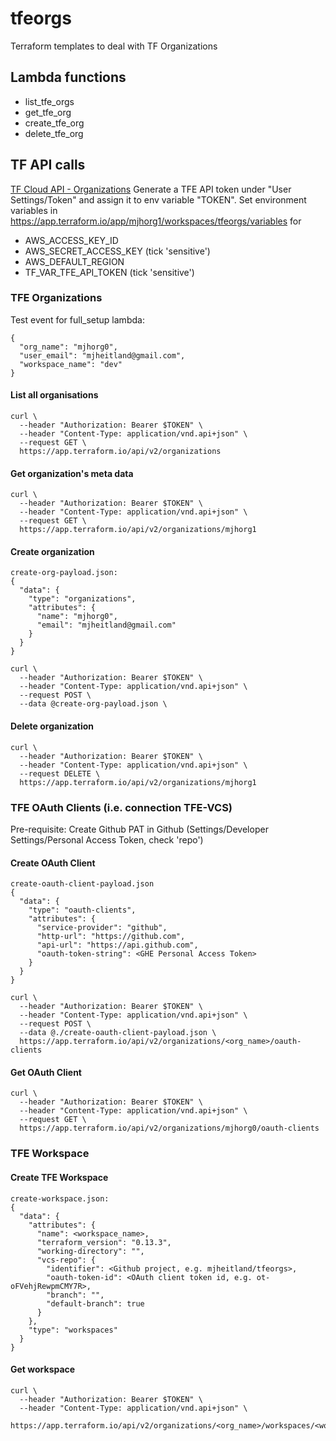 # tfeorgs

Terraform templates to deal with TF Organizations

## Lambda functions
+ list_tfe_orgs
+ get_tfe_org
+ create_tfe_org
+ delete_tfe_org

## TF API calls 
[TF Cloud API - Organizations](https://www.terraform.io/docs/cloud/api/organizations.html)
Generate a TFE API token under "User Settings/Token" and assign it to env variable "TOKEN".
Set environment variables in https://app.terraform.io/app/mjhorg1/workspaces/tfeorgs/variables for
- AWS_ACCESS_KEY_ID
- AWS_SECRET_ACCESS_KEY (tick 'sensitive')
- AWS_DEFAULT_REGION
- TF_VAR_TFE_API_TOKEN (tick 'sensitive')

### TFE Organizations

Test event for full_setup lambda:
```
{
  "org_name": "mjhorg0",
  "user_email": "mjheitland@gmail.com",
  "workspace_name": "dev"
}
```

#### List all organisations
```
curl \
  --header "Authorization: Bearer $TOKEN" \
  --header "Content-Type: application/vnd.api+json" \
  --request GET \
  https://app.terraform.io/api/v2/organizations
```

#### Get organization's meta data
```
curl \
  --header "Authorization: Bearer $TOKEN" \
  --header "Content-Type: application/vnd.api+json" \
  --request GET \
  https://app.terraform.io/api/v2/organizations/mjhorg1
```

#### Create organization
```
create-org-payload.json:
{
  "data": {
    "type": "organizations",
    "attributes": {
      "name": "mjhorg0",
      "email": "mjheitland@gmail.com"
    }
  }
}

curl \
  --header "Authorization: Bearer $TOKEN" \
  --header "Content-Type: application/vnd.api+json" \
  --request POST \
  --data @create-org-payload.json \
```
#### Delete organization
```
curl \
  --header "Authorization: Bearer $TOKEN" \
  --header "Content-Type: application/vnd.api+json" \
  --request DELETE \
  https://app.terraform.io/api/v2/organizations/mjhorg1
```

### TFE OAuth Clients (i.e. connection TFE-VCS)
Pre-requisite: Create Github PAT in Github (Settings/Developer Settings/Personal Access Token, check 'repo')

#### Create OAuth Client
```
create-oauth-client-payload.json
{
  "data": {
    "type": "oauth-clients",
    "attributes": {
      "service-provider": "github",
      "http-url": "https://github.com",
      "api-url": "https://api.github.com",
      "oauth-token-string": <GHE Personal Access Token>
    }
  }
}

curl \
  --header "Authorization: Bearer $TOKEN" \
  --header "Content-Type: application/vnd.api+json" \
  --request POST \
  --data @./create-oauth-client-payload.json \
  https://app.terraform.io/api/v2/organizations/<org_name>/oauth-clients
```

#### Get OAuth Client
```
curl \
  --header "Authorization: Bearer $TOKEN" \
  --header "Content-Type: application/vnd.api+json" \
  --request GET \
  https://app.terraform.io/api/v2/organizations/mjhorg0/oauth-clients
```

### TFE Workspace

#### Create TFE Workspace
```
create-workspace.json:
{
  "data": {
    "attributes": {
      "name": <workspace_name>,
      "terraform_version": "0.13.3",
      "working-directory": "",
      "vcs-repo": {
        "identifier": <Github project, e.g. mjheitland/tfeorgs>,
        "oauth-token-id": <OAuth client token id, e.g. ot-oFVehjRewpmCMY7R>,
        "branch": "",
        "default-branch": true
      }
    },
    "type": "workspaces"
  }
}
```

#### Get workspace
```
curl \
  --header "Authorization: Bearer $TOKEN" \
  --header "Content-Type: application/vnd.api+json" \
  https://app.terraform.io/api/v2/organizations/<org_name>/workspaces/<workspace_name>
```
